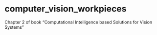 # computer_vision_workpieces
Chapter 2 of book “Computational Intelligence based Solutions for Vision Systems”
